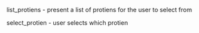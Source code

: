 list_protiens - present a list of protiens for the user to select from

select_protien - user selects which protien 



